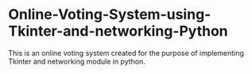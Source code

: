 # Online-Voting-System-using-Tkinter-and-networking-Python
This is an online voting system created for the purpose of implementing Tkinter and networking module in python.
